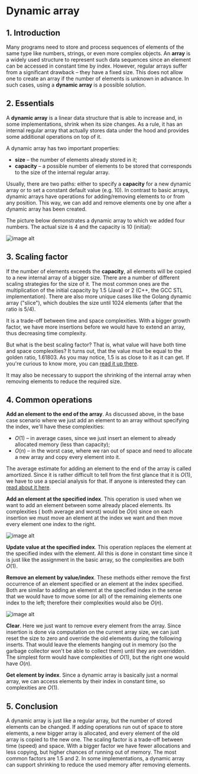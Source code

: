 # Dynamic array

## 1. Introduction

Many programs need to store and process sequences of elements of the same type like numbers, strings, or even more complex objects. An **array** is a widely used structure to represent such data sequences since an element can be accessed in constant time by index. However, regular arrays suffer from a significant drawback – they have a fixed size. This does not allow one to create an array if the number of elements is unknown in advance. In such cases, using a **dynamic array** is a possible solution.

## 2. Essentials
A **dynamic array** is a linear data structure that is able to increase and, in some implementations, shrink when its size changes. As a rule, it has an internal regular array that actually stores data under the hood and provides some additional operations on top of it.

A dynamic array has two important properties:

- **size** – the number of elements already stored in it;
- **capacity** – a possible number of elements to be stored that corresponds to the size of the internal regular array.

Usually, there are two paths: either to specify a **capacity** for a new dynamic array or to set a constant default value (e.g. 10). In contrast to basic arrays, dynamic arrays have operations for adding/removing elements to or from any position. This way, we can add and remove elements one by one after a dynamic array has been created.

The picture below demonstrates a dynamic array to which we added four numbers. The actual size is 4 and the capacity is 10 (initial):

![image alt](https://ucarecdn.com/91dc0225-48f2-4abf-b5d7-5d835c1d33b2/)

## 3. Scaling factor

If the number of elements exceeds the **capacity**, all elements will be copied to a new internal array of a bigger size. There are a number of different scaling strategies for the size of it. The most common ones are the multiplication of the initial capacity by 1.5 (Java) or 2 (C++, the GCC STL implementation). There are also more unique cases like the Golang dynamic array ("slice"), which doubles the size until 1024 elements (after that the ratio is 5/4).

It is a trade-off between time and space complexities. With a bigger growth factor, we have more insertions before we would have to extend an array, thus decreasing time complexity.

But what is the best scaling factor? That is, what value will have both time and space complexities? It turns out, that the value must be equal to the golden ratio, $1.61803$. As you may notice, $1.5$ is as close to it as it can get. If you're curious to know more, you can [read it up there](https://stackoverflow.com/questions/1100311/what-is-the-ideal-growth-rate-for-a-dynamically-allocated-array).

It may also be necessary to support the shrinking of the internal array when removing elements to reduce the required size.

## 4. Common operations
**Add an element to the end of the array**. As discussed above, in the base case scenario where we just add an element to an array without specifying the index, we'll have these complexities:

- $O(1)$ – in average cases, since we just insert an element to already allocated memory (less than capacity);
- $O(n)$ – in the worst case, where we ran out of space and need to allocate a new array and copy every element into it.

The average estimate for adding an element to the end of the array is called amortized. Since it is rather difficult to tell from the first glance that it is $O(1)$, we have to use a special analysis for that. If anyone is interested they can [read about it here](https://en.wikipedia.org/wiki/Amortized_analysis).

**Add an element at the specified index**. This operation is used when we want to add an element between some already placed elements. Its complexities ( both average and worst) would be $O(n)$ since on each insertion we must move an element at the index we want and then move every element one index to the right.

![image alt](https://ucarecdn.com/3eb17164-62f8-40a1-b3d2-68c6b9ddda62/)


**Update value at the specified index**. This operation replaces the element at the specified index with the element. All this is done in constant time since it is just like the assignment in the basic array, so the complexities are both $O(1)$.

**Remove an element by value/index**. These methods either remove the first occurrence of an element specified or an element at the index specified. Both are similar to adding an element at the specified index in the sense that we would have to move some (or all) of the remaining elements one index to the left; therefore their complexities would also be $O(n)$.


![image alt](https://ucarecdn.com/86d2f01c-0a9a-41b9-a122-1b6c12fd2442/)


**Clear**. Here we just want to remove every element from the array. Since insertion is done via computation on the current array size, we can just reset the size to zero and override the old elements during the following inserts. That would leave the elements hanging out in memory (so the garbage collector won't be able to collect them) until they are overridden. The simplest form would have complexities of $O(1)$, but the right one would have $O(n)$.

**Get element by index**. Since a dynamic array is basically just a normal array, we can access elements by their index in constant time, so complexities are $O(1)$.


## 5. Conclusion
A dynamic array is just like a regular array, but the number of stored elements can be changed. If adding operations run out of space to store elements, a new bigger array is allocated, and every element of the old array is copied to the new one. The scaling factor is a trade-off between time (speed) and space. With a bigger factor we have fewer allocations and less copying, but higher chances of running out of memory. The most common factors are 1.5 and 2. In some implementations, a dynamic array can support shrinking to reduce the used memory after removing elements.

